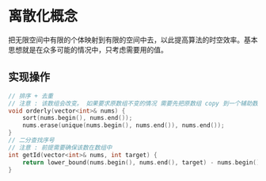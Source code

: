 # 离散化概念

把无限空间中有限的个体映射到有限的空间中去，以此提高算法的时空效率。基本思想就是在众多可能的情况中，只考虑需要用的值。

## 实现操作

```cpp
// 排序 + 去重
// 注意 : 该数组会改变。 如果要求原数组不变的情况 需要先把原数组 copy 到一个辅助数组中
void orderly(vector<int>& nums) {
    sort(nums.begin(), nums.end());
    nums.erase(unique(nums.begin(), nums.end()), nums.end());
}
// 二分查找序号
// 注意 : 前提需要确保该数在数组中
int getId(vector<int>& nums, int target) {
    return lower_bound(nums.begin(), nums.end(), target) - nums.begin();
}
```
